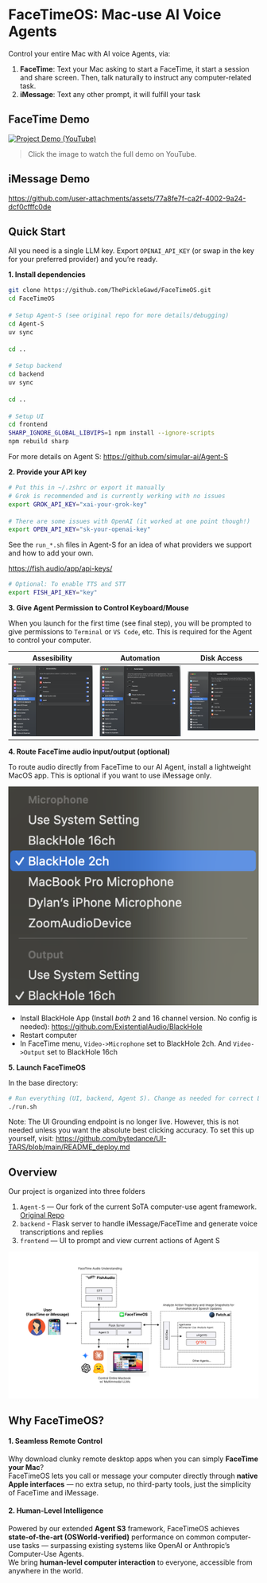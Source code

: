 # FaceTimeOS: Mac-use AI Voice Agents

Control your entire Mac with AI voice Agents, via:

1. **FaceTime**: Text your Mac asking to start a FaceTime, it start a session and share screen. Then, talk naturally to instruct any computer-related task.
2. **iMessage**: Text any other prompt, it will fulfill your task

## FaceTime Demo

<a href="https://www.youtube.com/watch?v=zN96RdE0OSg" target="_blank">
  <picture>
    <img src="https://img.youtube.com/vi/zN96RdE0OSg/maxresdefault.jpg" alt="Project Demo (YouTube)" />
  </picture>
</a>

> Click the image to watch the full demo on YouTube.

## iMessage Demo

https://github.com/user-attachments/assets/77a8fe7f-ca2f-4002-9a24-dcf0cfffc0de

## Quick Start

All you need is a single LLM key. Export `OPENAI_API_KEY` (or swap in the key for your preferred provider) and you’re ready.

**1. Install dependencies**

```bash
git clone https://github.com/ThePickleGawd/FaceTimeOS.git
cd FaceTimeOS

# Setup Agent-S (see original repo for more details/debugging)
cd Agent-S
uv sync

cd ..

# Setup backend
cd backend
uv sync

cd ..

# Setup UI
cd frontend
SHARP_IGNORE_GLOBAL_LIBVIPS=1 npm install --ignore-scripts
npm rebuild sharp
```

For more details on Agent S: https://github.com/simular-ai/Agent-S

**2. Provide your API key**

```bash
# Put this in ~/.zshrc or export it manually
# Grok is recommended and is currently working with no issues
export GROK_API_KEY="xai-your-grok-key"

# There are some issues with OpenAI (it worked at one point though!)
export OPEN_API_KEY="sk-your-openai-key"
```

See the `run_*.sh` files in Agent-S for an idea of what providers we support and how to add your own.

https://fish.audio/app/api-keys/

```bash
# Optional: To enable TTS and STT
export FISH_API_KEY="key"
```

**3. Give Agent Permission to Control Keyboard/Mouse**

When you launch for the first time (see final step), you will be prompted to give permissions to `Terminal` or `VS Code`, etc. This is required for the Agent to control your computer.

|                     Assesibility                      |                   Automation                    |                    Disk Access                    |
| :---------------------------------------------------: | :---------------------------------------------: | :-----------------------------------------------: |
| ![Accessibility Permissions](/docs/accessibility.png) | ![Automation Permissions](/docs/automation.png) | ![Disk Access Permissions](/docs/disk-access.png) |

**4. Route FaceTime audio input/output (optional)**

To route audio directly from FaceTime to our AI Agent, install a lightweight MacOS app. This is optional if you want to use iMessage only.

![FaceTime Audio Setup](/docs/facetime-audio.png)

- Install BlackHole App (Install _both_ 2 and 16 channel version. No config is needed): https://github.com/ExistentialAudio/BlackHole
- Restart computer
- In FaceTime menu, `Video->Microphone` set to BlackHole 2ch. And `Video->Output` set to BlackHole 16ch

**5. Launch FaceTimeOS**

In the base directory:

```bash
# Run everything (UI, backend, Agent S). Change as needed for correct LLM provider
./run.sh
```

Note: The UI Grounding endpoint is no longer live. However, this is not needed unless you want the absolute best clicking accuracy. To set this up yourself, visit: https://github.com/bytedance/UI-TARS/blob/main/README_deploy.md

## Overview

Our project is organized into three folders

1. `Agent-S` — Our fork of the current SoTA computer-use agent framework. [Original Repo](https://github.com/simular-ai/Agent-S)
2. `backend` - Flask server to handle iMessage/FaceTime and generate voice transcriptions and replies
3. `frontend` — UI to prompt and view current actions of Agent S

![FaceTimeOS System Diagram](docs/diagram.png)

## Why FaceTimeOS?

#### 1. Seamless Remote Control

Why download clunky remote desktop apps when you can simply **FaceTime your Mac**?  
FaceTimeOS lets you call or message your computer directly through **native Apple interfaces** — no extra setup, no third-party tools, just the simplicity of FaceTime and iMessage.

#### 2. Human-Level Intelligence

Powered by our extended **Agent S3** framework, FaceTimeOS achieves **state-of-the-art (OSWorld-verified)** performance on common computer-use tasks — surpassing existing systems like OpenAI or Anthropic’s Computer-Use Agents.  
We bring **human-level computer interaction** to everyone, accessible from anywhere in the world.
